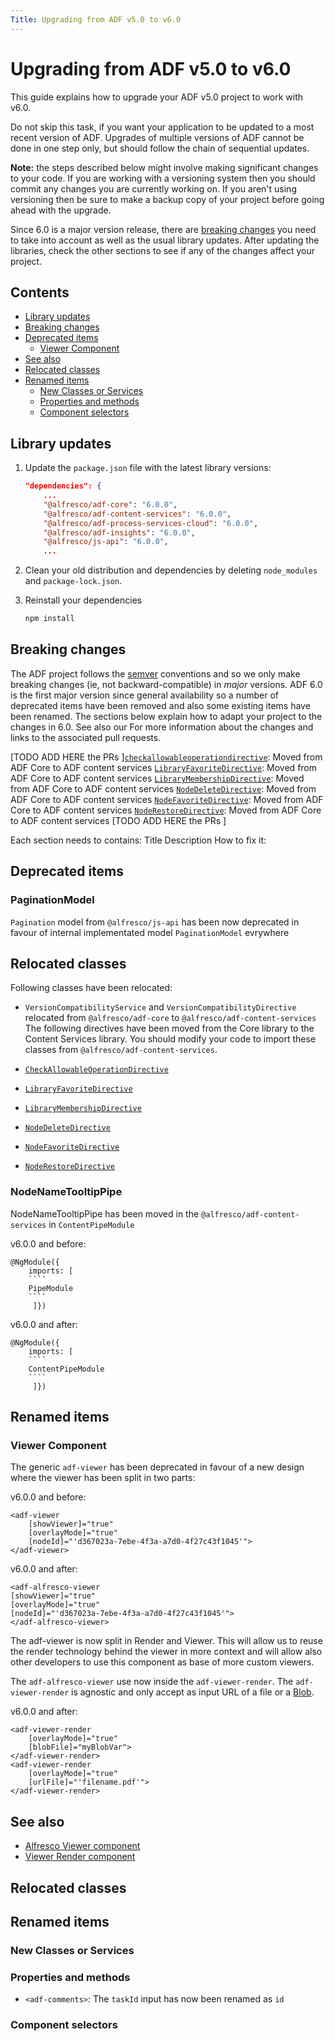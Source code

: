 ```yaml
---
Title: Upgrading from ADF v5.0 to v6.0
---
```


# Upgrading from ADF v5.0 to v6.0

This guide explains how to upgrade your ADF v5.0 project to work with v6.0.

Do not skip this task, if you want your application to be updated to a most recent version of ADF. Upgrades of multiple versions of ADF cannot be done in one step only, but should follow the chain of sequential updates. 

**Note:** the steps described below might involve making significant changes
to your code. If you are working with a versioning system then you should
commit any changes you are currently working on. If you aren't using versioning
then be sure to make a backup copy of your project before going ahead with the
upgrade.

Since 6.0 is a major version release, there are [breaking changes](#breaking-changes)
you need to take into account as well as the usual library updates. After updating
the libraries, check the other sections to see if any of the changes affect your
project.

## Contents

-   [Library updates](#library-updates)
-   [Breaking changes](#breaking-changes)
-   [Deprecated items](#deprecated-items)
    -   [Viewer Component](#viewer-component)
-   [See also](#see-also)
-   [Relocated classes](#relocated-classes)
-   [Renamed items](#renamed-items)
    -   [New Classes or Services](#new-classes-or-services)
    -   [Properties and methods](#properties-and-methods)
    -   [Component selectors](#component-selectors)

## Library updates

1.  Update the `package.json` file with the latest library versions:

    ```json
    "dependencies": {
        ...
        "@alfresco/adf-core": "6.0.0",
        "@alfresco/adf-content-services": "6.0.0",
        "@alfresco/adf-process-services-cloud": "6.0.0",
        "@alfresco/adf-insights": "6.0.0",
        "@alfresco/js-api": "6.0.0",
        ...
    ```

2.  Clean your old distribution and dependencies by deleting `node_modules` and `package-lock.json`.

3.  Reinstall your dependencies
    ```sh
    npm install
    ```

## Breaking changes

The ADF project follows the [semver](https://semver.org/) conventions and so we
only make breaking changes (ie, not backward-compatible) in _major_ versions.
ADF 6.0 is the first major version since general availability so a number of
deprecated items have been removed and also some existing items have been
renamed. The sections below explain how to adapt your project to the changes
in 6.0. See also our
For more information about the changes and links to the associated
pull requests.

[TODO ADD HERE the PRs ][`checkallowableoperationdirective`](../content-services/directives/check-allowable-operation.directive.md): Moved from ADF Core to ADF content services
[`LibraryFavoriteDirective`](../../lib/content-services/src/lib/directives/library-favorite.directive.ts): Moved from ADF Core to ADF content services
[`LibraryMembershipDirective`](../../lib/content-services/src/lib/directives/library-membership.directive.ts): Moved from ADF Core to ADF content services
[`NodeDeleteDirective`](../content-services/directives/node-delete.directive.md): Moved from ADF Core to ADF content services
[`NodeFavoriteDirective`](../content-services/directives/node-favorite.directive.md): Moved from ADF Core to ADF content services
[`NodeRestoreDirective`](../content-services/directives/node-restore.directive.md): Moved from ADF Core to ADF content services
[TODO ADD HERE the PRs ] 

Each section needs to contains:
Title
Description
How to fix it:

## Deprecated items

### PaginationModel
``Pagination`` model from ```@alfresco/js-api``` has been now deprecated in favour of internal implementated model ```PaginationModel``` evrywhere

## Relocated classes

Following classes have been relocated:
- `VersionCompatibilityService` and `VersionCompatibilityDirective` relocated from `@alfresco/adf-core` to `@alfresco/adf-content-services`
The following directives have been moved from the Core library to the Content Services
library. You should modify your code to import these classes from
`@alfresco/adf-content-services`.

-   [`CheckAllowableOperationDirective`](lib/content-services/src/lib/directives/check-allowable-operation.directive.ts)
-   [`LibraryFavoriteDirective`](lib/content-services/src/lib/directives/library-favorite.directive.ts)
-   [`LibraryMembershipDirective`](lib/content-services/src/lib/directives/library-membership.directive.ts)
-   [`NodeDeleteDirective`](lib/content-services/src/lib/directives/node-delete.directive.ts)
-   [`NodeFavoriteDirective`](lib/content-services/src/lib/directives/node-favorite.directive.ts)
-   [`NodeRestoreDirective`](lib/content-services/src/lib/directives/node-restore.directive.ts)


### NodeNameTooltipPipe

NodeNameTooltipPipe has been moved in the ```@alfresco/adf-content-services``` in ```ContentPipeModule```

v6.0.0 and before:

```
@NgModule({
    imports: [
    ````
    PipeModule
    ````    
     ]})
```

v6.0.0 and after:

```
@NgModule({
    imports: [
    ````
    ContentPipeModule
    ````    
     ]})
```

## Renamed items
### Viewer Component

The generic `adf-viewer` has been deprecated in favour of a new design where the viewer has been split in two parts:

v6.0.0 and before:

    <adf-viewer 
        [showViewer]="true" 
        [overlayMode]="true" 
        [nodeId]="'d367023a-7ebe-4f3a-a7d0-4f27c43f1045'">
    </adf-viewer>

v6.0.0 and after:

    <adf-alfresco-viewer
    [showViewer]="true"
    [overlayMode]="true"
    [nodeId]="'d367023a-7ebe-4f3a-a7d0-4f27c43f1045'">
    </adf-alfresco-viewer>

The adf-viewer is now split in Render and Viewer. This will allow us to reuse the render technology behind the viewer in more context and will allow also other developers to use this component as base of more custom viewers.

The `adf-alfresco-viewer` use now inside the `adf-viewer-render`. The `adf-viewer-render` is agnostic and only accept as input URL of a file or a [Blob](https://developer.mozilla.org/en-US/docs/Web/API/Blob).

v6.0.0 and after:

    <adf-viewer-render 
        [overlayMode]="true" 
        [blobFile]="myBlobVar">
    </adf-viewer-render>
    <adf-viewer-render 
        [overlayMode]="true" 
        [urlFile]="'filename.pdf'">
    </adf-viewer-render>

## See also

-   [Alfresco Viewer component](../content-services/components/alfresco-viewer.component.md)
-   [Viewer Render component](../content-services/components/alfresco-viewer.component.md)

## Relocated classes

## Renamed items

### New Classes or Services

### Properties and methods
- `<adf-comments>`: The `taskId` input has now been renamed as `id`

### Component selectors

